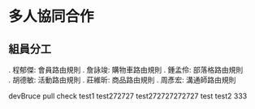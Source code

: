 # 多人協同合作

## 組員分工

. 程郁傑: 會員路由規則
. 詹詠竣: 購物車路由規則
. 鍾孟伶: 部落格路由規則  
. 胡德敏: 活動路由規則
. 莊維昕: 商品路由規則
. 周彥宏: 溝通師路由規則

devBruce pull check
test1
test272727
test272727272727
test
test2
333
